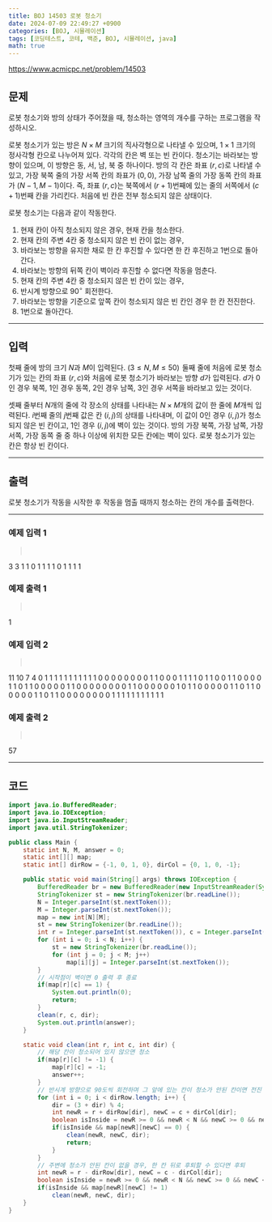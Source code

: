 ```yaml
---
title: BOJ 14503 로봇 청소기
date: 2024-07-09 22:49:27 +0900
categories: [BOJ, 시뮬레이션]
tags: [코딩테스트, 코테, 백준, BOJ, 시뮬레이션, java]
math: true
---
```


<https://www.acmicpc.net/problem/14503>

## 문제
로봇 청소기와 방의 상태가 주어졌을 때, 청소하는 영역의 개수를 구하는 프로그램을 작성하시오.

로봇 청소기가 있는 방은 $N \times M$ 크기의 직사각형으로 나타낼 수 있으며, $1 \times 1$ 크기의 정사각형 칸으로 나누어져 있다. 각각의 칸은 벽 또는 빈 칸이다. 청소기는 바라보는 방향이 있으며, 이 방향은 동, 서, 남, 북 중 하나이다. 방의 각 칸은 좌표 $(r, c)$로 나타낼 수 있고, 가장 북쪽 줄의 가장 서쪽 칸의 좌표가 $(0, 0)$, 가장 남쪽 줄의 가장 동쪽 칸의 좌표가 $(N-1, M-1)$이다. 즉, 좌표 $(r, c)$는 북쪽에서 $(r+1)$번째에 있는 줄의 서쪽에서 $(c+1)$번째 칸을 가리킨다. 처음에 빈 칸은 전부 청소되지 않은 상태이다.

로봇 청소기는 다음과 같이 작동한다.

1. 현재 칸이 아직 청소되지 않은 경우, 현재 칸을 청소한다.
2. 현재 칸의 주변 $4$칸 중 청소되지 않은 빈 칸이 없는 경우,
  1. 바라보는 방향을 유지한 채로 한 칸 후진할 수 있다면 한 칸 후진하고 1번으로 돌아간다.
  2. 바라보는 방향의 뒤쪽 칸이 벽이라 후진할 수 없다면 작동을 멈춘다.
3. 현재 칸의 주변 $4$칸 중 청소되지 않은 빈 칸이 있는 경우,
  1. 반시계 방향으로 $90^\circ$ 회전한다.
  2. 바라보는 방향을 기준으로 앞쪽 칸이 청소되지 않은 빈 칸인 경우 한 칸 전진한다.
  3. 1번으로 돌아간다.

---
## 입력
첫째 줄에 방의 크기 $N$과 $M$이 입력된다. $(3 \le N, M \le 50)$  둘째 줄에 처음에 로봇 청소기가 있는 칸의 좌표 $(r, c)$와 처음에 로봇 청소기가 바라보는 방향 $d$가 입력된다. $d$가 $0$인 경우 북쪽, $1$인 경우 동쪽, $2$인 경우 남쪽, $3$인 경우 서쪽을 바라보고 있는 것이다.

셋째 줄부터 $N$개의 줄에 각 장소의 상태를 나타내는 $N \times M$개의 값이 한 줄에 $M$개씩 입력된다. $i$번째 줄의 $j$번째 값은 칸 $(i, j)$의 상태를 나타내며, 이 값이 $0$인 경우 $(i, j)$가 청소되지 않은 빈 칸이고, $1$인 경우 $(i, j)$에 벽이 있는 것이다. 방의 가장 북쪽, 가장 남쪽, 가장 서쪽, 가장 동쪽 줄 중 하나 이상에 위치한 모든 칸에는 벽이 있다. 로봇 청소기가 있는 칸은 항상 빈 칸이다.

---
## 출력
로봇 청소기가 작동을 시작한 후 작동을 멈출 때까지 청소하는 칸의 개수를 출력한다.

---
### 예제 입력 1
> <pre>
3 3
1 1 0
1 1 1
1 0 1
1 1 1
> </pre>

### 예제 출력 1
> <pre>
1
> </pre>

### 예제 입력 2
> <pre>
11 10
7 4 0
1 1 1 1 1 1 1 1 1 1
1 0 0 0 0 0 0 0 0 1
1 0 0 0 1 1 1 1 0 1
1 0 0 1 1 0 0 0 0 1
1 0 1 1 0 0 0 0 0 1
1 0 0 0 0 0 0 0 0 1
1 0 0 0 0 0 0 1 0 1
1 0 0 0 0 0 1 1 0 1
1 0 0 0 0 0 1 1 0 1
1 0 0 0 0 0 0 0 0 1
1 1 1 1 1 1 1 1 1 1
> </pre>

### 예제 출력 2
> <pre>
57
> </pre>

---
## 코드

```java
import java.io.BufferedReader;
import java.io.IOException;
import java.io.InputStreamReader;
import java.util.StringTokenizer;

public class Main {
    static int N, M, answer = 0;
    static int[][] map;
    static int[] dirRow = {-1, 0, 1, 0}, dirCol = {0, 1, 0, -1};

    public static void main(String[] args) throws IOException {
        BufferedReader br = new BufferedReader(new InputStreamReader(System.in));
        StringTokenizer st = new StringTokenizer(br.readLine());
        N = Integer.parseInt(st.nextToken());
        M = Integer.parseInt(st.nextToken());
        map = new int[N][M];
        st = new StringTokenizer(br.readLine());
        int r = Integer.parseInt(st.nextToken()), c = Integer.parseInt(st.nextToken()), dir = Integer.parseInt(st.nextToken());
        for (int i = 0; i < N; i++) {
            st = new StringTokenizer(br.readLine());
            for (int j = 0; j < M; j++)
                map[i][j] = Integer.parseInt(st.nextToken());
        }
        // 시작점이 벽이면 0 출력 후 종료
        if(map[r][c] == 1) {
            System.out.println(0);
            return;
        }
        clean(r, c, dir);
        System.out.println(answer);
    }

    static void clean(int r, int c, int dir) {
        // 해당 칸이 청소되어 있지 않으면 청소
        if(map[r][c] != -1) {
            map[r][c] = -1;
            answer++;
        }
        // 반시계 방향으로 90도씩 회전하며 그 앞에 있는 칸이 청소가 안된 칸이면 전진
        for (int i = 0; i < dirRow.length; i++) {
            dir = (3 + dir) % 4;
            int newR = r + dirRow[dir], newC = c + dirCol[dir];
            boolean isInside = newR >= 0 && newR < N && newC >= 0 && newC < M;
            if(isInside && map[newR][newC] == 0) {
                clean(newR, newC, dir);
                return;
            }
        }
        // 주변에 청소가 안된 칸이 없을 경우, 한 칸 뒤로 후퇴할 수 있다면 후퇴
        int newR = r - dirRow[dir], newC = c - dirCol[dir];
        boolean isInside = newR >= 0 && newR < N && newC >= 0 && newC < M;
        if(isInside && map[newR][newC] != 1)
            clean(newR, newC, dir);
    }
}
```
